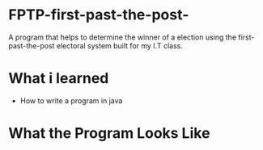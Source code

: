 # FPTP-first-past-the-post-
A program that helps to determine the winner of a election using the first-past-the-post electoral system built for my I.T class.

# What i learned
* How to write a program in java

# What the Program Looks Like 

